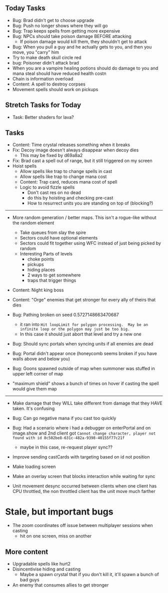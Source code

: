 ## Today Tasks
- Bug: Brad didn't get to choose upgrade
- Bug: Push no longer shows where they will go
- Bug: Trap keeps spells from getting more expensive
- Bug: NPCs should take poison damage BEFORE attacking
    - If poison damage would kill them, they shouldn't get to attack
- Bug: When you pull a guy and he actually gets to you, and then you move, you "carry" him
- Try to make death skull circle red
- bug: Poisoner didn't attack brad
- When you are a vampire healing potions should do damage to you and mana steal should have reduced health costn
- Chain is information overload
- Content: A spell to destroy corpses
- Movement spells should work on pickups
## Stretch Tasks for Today
- Task: Better shaders for lava?

## Tasks
- Content: Time crystal releases something when it breaks
- Fix: Decoy image doesn't always disappear when decoy dies
    - This may be fixed by d69a8a2
- Fix: Brad cast a spell out of range, but it still triggered on my screen
- Hoist spells
    - Allow spells like trap to change spells in cast
    - Allow spells like trap to change mana cost
    - Content: Trap card, reduces mana cost of spell
    - Logic to avoid fizzle spells
        - Don't cast res on no dead
        - do this by hoisting and checking pre-cast
        - How to resurrect units you are standing on top of (blocking?)
---
- More random generation / better maps.  This isn't a rogue-like without the random element
    - Take queues from slay the spire
    - Sectors could have optional elements
    - Sectors could fit together using WFC instead of just being picked by random
    - Interesting Parts of levels
        - choke points
        - pickups
        - hiding places
        - 2 ways to get somewhere
        - traps that trigger things

- Content: Night king boss
- Content: "Orge" enemies that get stronger for every ally of theirs that dies
- Bug: Pathing broken on seed 0.5727148663470687 
    - it ran into `Hit loopLimit for polygon processing.  May be an infinite loop or the polygon may just be too big.`
    - In this case it should just abort that level and try a new one
- Bug: Should sync portals when syncing units if all enemies are dead
- Bug: Portal didn't appear once (honeycomb seems broken if you have walls above and below you)
- Bug: Goons spawned outside of map when summoner was stuffed in upper left corner of map

- "maximum shield" shows a bunch of times on hover if casting the spell would give them map
---
- Make damage that they WILL take different from damage that they HAVE taken.  It's confusing

- Bug: Can go negative mana if you cast too quickly
- Bug: Had a scenario where i had a debugger on enterPortal and on image.show
and 2nd client got `Cannot change character, player not found with id 8c502be8-631c-482a-9398-40155f77c21f`
    - maybe in this case, re-request player sync??
- Improve sending castCards with targeting based on id not position
- Make loading screen
- Make an overlay screen that blocks interaction while waiting for sync
- Unit movement desync occurred between clients when one client has CPU throttled, the non throttled client has the unit move much farther

# Stale, but important bugs

- The zoom coordinates off issue between multiplayer sessions when casting
    - hit on one screen, miss on another


## More content
- Upgradable spells like hurt2
- Disincentivise hiding and casting
    - Maybe a spawn crystal that if you don't kill it, it'll spawn a bunch of bad guys
- An enemy that consumes allies to get stronger